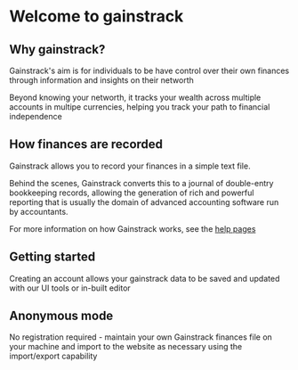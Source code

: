 # Welcome to gainstrack
## Why gainstrack?

Gainstrack's aim is for individuals to be have control over their own finances through information and insights on their networth

Beyond knowing your networth, it tracks your wealth across multiple accounts in multipe currencies, helping you track your path to financial independence

## How finances are recorded
Gainstrack allows you to record your finances in a simple text file.

Behind the scenes, Gainstrack converts this to a journal of double-entry bookkeeping records, allowing the generation of rich and powerful reporting that is usually the domain of advanced accounting software run by accountants.

For more information on how Gainstrack works, see the [help pages](/docs/help)

## Getting started

Creating an account allows your gainstrack data to be saved and updated with our UI tools or in-built editor

## Anonymous mode

No registration required - maintain your own Gainstrack finances file on your machine and import to the website as necessary using the import/export capability
